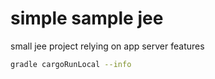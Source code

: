 # simple sample jee

small jee project relying on app server features

```bash
gradle cargoRunLocal --info 
```

